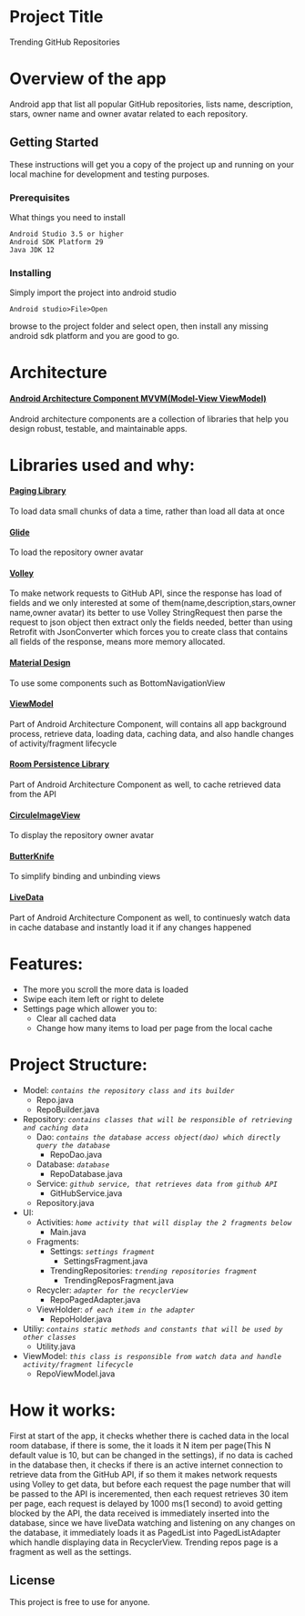 # Project Title

Trending GitHub Repositories

# Overview of the app

Android app that list all popular GitHub repositories, lists name, description, stars, owner name and owner avatar related to each repository.

## Getting Started

These instructions will get you a copy of the project up and running on your local machine for development and testing purposes.

### Prerequisites

What things you need to install
```
Android Studio 3.5 or higher
Android SDK Platform 29
Java JDK 12
```

### Installing

Simply import the project into android studio

```
Android studio>File>Open
```
browse to the project folder and select open, then install any missing android sdk platform and you are good to go.

# Architecture

#### [Android Architecture Component MVVM(Model-View ViewModel)](https://developer.android.com/topic/libraries/architecture)
 Android architecture components are a collection of libraries that help you design robust, testable, and maintainable apps.

# Libraries used and why:

#### [Paging Library](https://developer.android.com/topic/libraries/architecture/paging)
To load data small chunks of data a time, rather than load all data at once

#### [Glide](https://github.com/bumptech/glide)
To load the repository owner avatar

#### [Volley](https://developer.android.com/training/volley)
To make network requests to GitHub API, since the response has load of fields and we only interested at some of 		them(name,description,stars,owner name,owner avatar) its better to use Volley StringRequest then parse the request to 		json object then extract only the fields needed, better than using Retrofit with JsonConverter which forces you to create 	class that contains all fields of the response, means more memory allocated.

#### [Material Design](https://material.io/develop/android/docs/getting-started/)
To use some components such as BottomNavigationView

#### [ViewModel](https://developer.android.com/topic/libraries/architecture/viewmodel)
Part of Android Architecture Component, will contains all app background process, retrieve data, loading data, caching 	data, and also handle changes of activity/fragment lifecycle

#### [Room Persistence Library](https://developer.android.com/topic/libraries/architecture/room)
Part of Android Architecture Component as well, to cache retrieved data from the API

#### [CirculeImageView](https://github.com/hdodenhof/CircleImageView)
To display the repository owner avatar

#### [ButterKnife](https://jakewharton.github.io/butterknife/)
To simplify binding and unbinding views

#### [LiveData](https://developer.android.com/topic/libraries/architecture/livedata)
Part of Android Architecture Component as well, to continuesly watch data in cache database and instantly load it if any 	changes happened

# Features:

* The more you scroll the more data is loaded
* Swipe each item left or right to delete
* Settings page which allower you to:
	* Clear all cached data
	* Change how many items to load per page from the local cache

# Project Structure:

* Model:    *`contains the repository class and its builder`*
	* Repo.java
	* RepoBuilder.java
* Repository:  *`contains classes that will be responsible of retrieving and caching data`*
	* Dao:  *`contains the database access object(dao) which directly query the database`*
		* RepoDao.java
	* Database:  *`database`*
		* RepoDatabase.java 
	* Service:  *`github service, that retrieves data from github API`*
		* GitHubService.java
	* Repository.java
* UI:
	* Activities:  *`home activity that will display the 2 fragments below`*
		* Main.java
	* Fragments:
		* Settings:  *`settings fragment`*
			* SettingsFragment.java
		* TrendingRepositories: *`trending repositories fragment`*
			* TrendingReposFragment.java
	* Recycler:  *`adapter for the recyclerView`*
		* RepoPagedAdapter.java
	* ViewHolder:  *`of each item in the adapter`*
		* RepoHolder.java
* Utiliy:  *`contains static methods and constants that will be used by other classes`*
	* Utility.java
* ViewModel:  *`this class is responsible from watch data and handle activity/fragment lifecycle`*
	* RepoViewModel.java

# How it works:
	
First at start of the app, it checks whether there is cached data in the local room database, if there is some, the it loads it N item per page(This N default value is 10, but can be changed in the settings), if no data is cached in the database then, it checks if there is an active internet connection to retrieve data from the GitHub API, if so them it makes network requests using Volley to get data, but before each request the page number that will be passed to the API is inceremented, then each request retrieves 30 item per page, each request is delayed by 1000 ms(1 second) to avoid getting blocked by the API, the data received is immediately inserted into the database, since we have liveData watching and listening on any changes on the database, it immediately loads it as PagedList into PagedListAdapter which handle displaying data in RecyclerView.
	Trending repos page is a fragment as well as the settings.

## License

This project is free to use for anyone.
